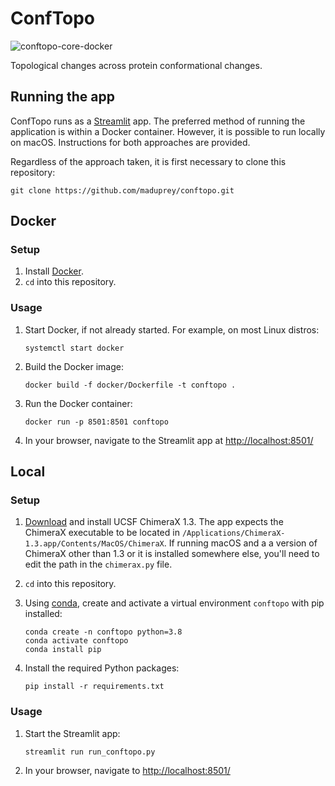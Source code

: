 # ConfTopo
![conftopo-core-docker](https://github.com/maduprey/conftopo/actions/workflows/conftopo-core-docker.yml/badge.svg)

 Topological changes across protein conformational changes.

## Running the app
ConfTopo runs as a [Streamlit](https://streamlit.io/) app. The preferred method of running the application is within a Docker container. However, it is possible to run locally on macOS. Instructions for both approaches are provided.

Regardless of the approach taken, it is first necessary to clone this repository:
```
git clone https://github.com/maduprey/conftopo.git
```

## Docker

### Setup
1. Install [Docker](https://www.docker.com/).
1. `cd` into this repository.

### Usage
1. Start Docker, if not already started. For example, on most Linux distros:
	```
	systemctl start docker
	```
1. Build the Docker image: 
	```
	docker build -f docker/Dockerfile -t conftopo .
	```
1. Run the Docker container:
	```
	docker run -p 8501:8501 conftopo
	```
1. In your browser, navigate to the Streamlit app at [http://localhost:8501/](http://localhost:8501/)


## Local

### Setup
1. [Download](https://www.cgl.ucsf.edu/chimerax/download.html) and install UCSF ChimeraX 1.3. The app expects the ChimeraX executable to be located in `/Applications/ChimeraX-1.3.app/Contents/MacOS/ChimeraX`. If running macOS and a a version of ChimeraX other than 1.3 or it is installed somewhere else, you'll need to edit the path in the `chimerax.py` file.

1. `cd` into this repository.
1. Using [conda](https://docs.conda.io/), create and activate a virtual environment `conftopo` with pip installed:
	```
	conda create -n conftopo python=3.8
	conda activate conftopo
	conda install pip
	```
1. Install the required Python packages:
	```
	pip install -r requirements.txt
	```

### Usage
1. Start the Streamlit app:
	```
	streamlit run run_conftopo.py
	```
1. In your browser, navigate to [http://localhost:8501/](http://localhost:8501/)